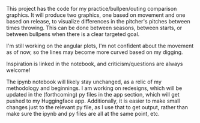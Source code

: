 This project has the code for my practice/bullpen/outing comparison graphics. 
It will produce two graphics, one based on movement and one based on release, to visualize differences in the pitcher's pitches between times throwing. This can be done between seasons, between starts, or between bullpens when there is a clear targeted goal.

I'm still working on the angular plots, I'm not confident about the movement as of now, so the lines may become more curved based on my digging. 

Inspiration is linked in the notebook, and criticism/questions are always welcome!

The ipynb notebook will likely stay unchanged, as a relic of my methodology and beginnings. I am working on redesigns, which will be updated in the (forthcoming) py files in the app section, which will get pushed to my Huggingface app. Additionally, it is easier to make small changes just to the relevant py file, as I use that to get output, rather than make sure the ipynb and py files are all at the same point, etc.
